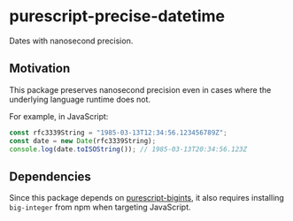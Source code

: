 # purescript-precise-datetime

Dates with nanosecond precision.


## Motivation

This package preserves nanosecond precision even in cases where the underlying language runtime does not.

For example, in JavaScript:

```javascript
const rfc3339String = "1985-03-13T12:34:56.123456789Z";
const date = new Date(rfc3339String);
console.log(date.toISOString()); // 1985-03-13T20:34:56.123Z
```


## Dependencies

Since this package depends on [purescript-bigints](https://pursuit.purescript.org/packages/purescript-bigints), it also requires installing `big-integer` from npm when targeting JavaScript.
